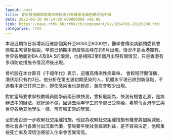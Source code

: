 ```yaml
---
layout: post
title: 曾祈殷指開學前兩日做快測仍有機會走漏但總好過不做
date: 2022-08-30 09:14:00.000000000 +08:00
link: https://news.rthk.hk/rthk/ch/component/k2/1664706-20220830.htm
categories: rthk
---
```


本港近期每日新增新冠確診個案升至8000至9000宗，醫學會傳染病顧問委員會聯席主席曾祈殷說，早前已預期本港疫情高峰在約9月出現，情況不是香港獨有，世界各地面對BA.4及BA.5的浪潮，也是相隔3至6個月出現有關情況，只是香港有多項防疫措施令情況滯後出現。

曾祈殷在本台節目《千禧年代》表示，這種高傳染性病毒株， 會較短時間傳播，潛伏期只有約3日。他分析在第五波初期感染的人，抗體水平現已跌到新低點，不過若本身已打齊三針，即使感染後也是輕症，重症會較少出現。

對於當局要求學校教職員開學前兩日做快測，曾祈殷認為，快測有機會走漏，是無辦法中的辦法，總好過不做，因過去兩年學生的學習已受窒礙，希望令香港學生與世界各地其他學生一樣，可有較正常的學習。

至於應否進一步收緊社交距離措施，他認為收緊社交距離措施有機會將個案減低，但社會各行各業付出沉重代價，當局要平衡社會經濟利益，是不容易決定，他較重視死亡率及深切治療部入住率會否異常高。
